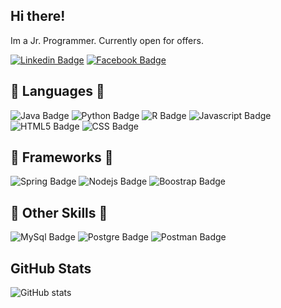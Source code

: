 <h2> Hi there! </h2> 

Im a Jr. Programmer. Currently open for offers. 

[![Linkedin Badge](https://img.shields.io/badge/LinkedIn-0077B5?style=for-the-badge&logo=linkedin&logoColor=white&link=https://www.linkedin.com/in/gabrielnov/)](https://www.linkedin.com/in/gabrielnov/)
[![Facebook Badge](https://img.shields.io/badge/Facebook-1877F2?style=for-the-badge&logo=facebook&logoColor=white&link=https://www.facebook.com/not4t4ll/)](https://www.facebook.com/not4t4ll/)

<h2>  🔹 Languages 🔹 </h2>

![Java Badge](https://img.shields.io/badge/Java-ED8B00?style=for-the-badge&logo=java&logoColor=white/)
![Python Badge](https://img.shields.io/badge/Python-14354C?style=for-the-badge&logo=python&logoColor=white)
![R Badge](https://img.shields.io/badge/R-276DC3?style=for-the-badge&logo=r&logoColor=white)
![Javascript Badge](https://img.shields.io/badge/JavaScript-323330?style=for-the-badge&logo=javascript&logoColor=F7DF1E)
![HTML5 Badge](https://img.shields.io/badge/HTML5-E34F26?style=for-the-badge&logo=html5&logoColor=white)
![CSS Badge](https://img.shields.io/badge/CSS3-1572B6?style=for-the-badge&logo=css3&logoColor=white)

<h2> 🔸 Frameworks 🔸</h2>

![Spring Badge](https://img.shields.io/badge/Spring-6DB33F?style=for-the-badge&logo=spring&logoColor=white)
![Nodejs Badge](https://img.shields.io/badge/Node.js-43853D?style=for-the-badge&logo=node-dot-js&logoColor=white)
![Boostrap Badge](https://img.shields.io/badge/Bootstrap-563D7C?style=for-the-badge&logo=bootstrap&logoColor=white)

<h2> 🔹 Other Skills 🔹</h2>

![MySql Badge](https://img.shields.io/badge/MySQL-00000F?style=for-the-badge&logo=mysql&logoColor=white)
![Postgre Badge](https://img.shields.io/badge/PostgreSQL-316192?style=for-the-badge&logo=postgresql&logoColor=white)
![Postman Badge](https://img.shields.io/badge/Postman-FF6C37?style=for-the-badge&logo=Postman&logoColor=white)
 
 
<h2> GitHub Stats </h2>

![GitHub stats](https://github-readme-stats.vercel.app/api?username=gabrielnov&show_icons=true&theme=tokyonight)

